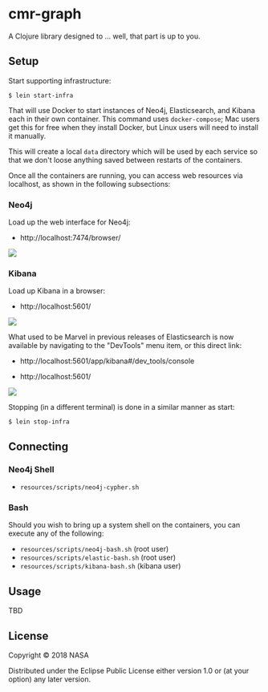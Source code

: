 # cmr-graph

A Clojure library designed to ... well, that part is up to you.


## Setup

Start supporting infrastructure:

```
$ lein start-infra
```

That will use Docker to start instances of Neo4j, Elasticsearch, and Kibana
each in their own container. This command uses `docker-compose`; Mac users
get this for free when they install Docker, but Linux users will need to
install it manually.

This will create a local `data` directory which will be used by each service
so that we don't loose anything saved between restarts of the containers.

Once all the containers are running, you can access web resources via
localhost, as shown in the following subsections:


### Neo4j

Load up the web interface for Neo4j:

* http://localhost:7474/browser/

[![][neo4j-screen-thumb]][neo4j-screen]


### Kibana

Load up Kibana in a browser:

* http://localhost:5601/

[![][kibana-thumb]][kibana]

What used to be Marvel in previous releases of Elasticsearch is now
available by navigating to the "DevTools" menu item, or this direct link:

* http://localhost:5601/app/kibana#/dev_tools/console

* http://localhost:5601/

[![][kibana-query-thumb]][kibana-query]

Stopping (in a different terminal) is done in a similar manner as start:

```
$ lein stop-infra
```


## Connecting


### Neo4j Shell

* `resources/scripts/neo4j-cypher.sh`


### Bash

Should you wish to bring up a system shell on the containers, you can execute
any of the following:

* `resources/scripts/neo4j-bash.sh` (root user)
* `resources/scripts/elastic-bash.sh` (root user)
* `resources/scripts/kibana-bash.sh` (kibana user)


## Usage

TBD


## License

Copyright © 2018 NASA

Distributed under the Eclipse Public License either version 1.0 or (at
your option) any later version.


<!-- Named page links below: /-->

[neo4j-screen]: resources/images/resources/images/neo4j-web-screen.png
[neo4j-screen-thumb]: resources/images/resources/images/neo4j-web-screen-thumb.png

[kibana]: resources/images/resources/images/kibana.png
[kibana-thumb]: resources/images/resources/images/kibana-thumb.png

[kibana-query]: resources/images/resources/images/kibana-query.png
[kibana-query-thumb]: resources/images/resources/images/kibana-query-thumb.png
